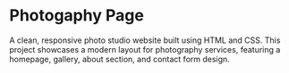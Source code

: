 # Photogaphy Page
A clean, responsive photo studio website built using HTML and CSS. This project showcases a modern layout for photography services, featuring a homepage, gallery, about section, and contact form design.
